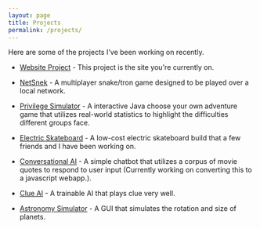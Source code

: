 ```yaml
---
layout: page
title: Projects
permalink: /projects/
---
```

 Here are some of the projects I've been working on recently.

* [Website Project](/website-project) - This project is the site you're currently on.

* [NetSnek](/netsnek-project) - A multiplayer snake/tron game designed to be played over a local network.

* [Privilege Simulator](https://github.com/austinzhang1018/PrivilegeSimulator) - A interactive Java choose your own adventure game that utilizes real-world statistics to highlight the difficulties different groups face.

* [Electric Skateboard](/eboard-project) - A low-cost electric skateboard build that a few friends and I have been working on.

* [Conversational AI](https://github.com/austinzhang1018/Database-Chatbot) - A simple chatbot that utilizes a corpus of movie quotes to respond to user input (Currently working on converting this to a javascript webapp.).

* [Clue AI](https://github.com/austinzhang1018/Clue-AI) - A trainable AI that plays clue very well.

* [Astronomy Simulator](https://github.com/austinzhang1018/Astronomy-Simulator) - A GUI that simulates the rotation and size of planets.